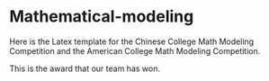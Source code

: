 # Mathematical-modeling

Here is the Latex template for the Chinese College Math Modeling Competition and the American College Math Modeling Competition.



This is the award that our team has won.

